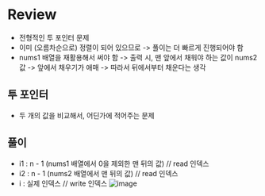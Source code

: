 # Review
- 전형적인 투 포인터 문제
- 이미 (오름차순으로) 정렬이 되어 있으므로 -> 풀이는 더 빠르게 진행되어야 함
- nums1 배열을 재활용해서 써야 함 -> 출력 시, 맨 앞에서 채워야 하는 값이 nums2 값 -> 앞에서 채우기가 애매 -> 따라서 뒤에서부터 채운다는 생각

## 투 포인터
- 두 개의 값을 비교해서, 어딘가에 적어주는 문제

## 풀이
- i1 : n - 1 (nums1 배열에서 0을 제외한 맨 뒤의 값) // read 인덱스
- i2 : n - 1 (nums2 배열에서 맨 뒤의 값) // read 인덱스
- i : 실제 인덱스 // write 인덱스
![image](https://github.com/eunbileeme/algorithm/assets/103405457/fcf60065-1454-4ee1-ae69-78523da64cf8)


